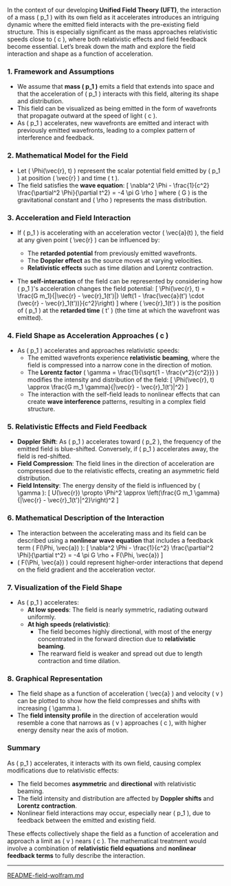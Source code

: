 In the context of our developing **Unified Field Theory (UFT)**, the interaction of a mass \( p_1 \) with its own field as it accelerates introduces an intriguing dynamic where the emitted field interacts with the pre-existing field structure. This is especially significant as the mass approaches relativistic speeds close to \( c \), where both relativistic effects and field feedback become essential. Let’s break down the math and explore the field interaction and shape as a function of acceleration.

### 1. **Framework and Assumptions**
- We assume that **mass \( p_1 \)** emits a field that extends into space and that the acceleration of \( p_1 \) interacts with this field, altering its shape and distribution.
- This field can be visualized as being emitted in the form of wavefronts that propagate outward at the speed of light \( c \).
- As \( p_1 \) accelerates, new wavefronts are emitted and interact with previously emitted wavefronts, leading to a complex pattern of interference and feedback.

### 2. **Mathematical Model for the Field**
- Let \( \Phi(\vec{r}, t) \) represent the scalar potential field emitted by \( p_1 \) at position \( \vec{r} \) and time \( t \).
- The field satisfies the **wave equation**:
  \[
  \nabla^2 \Phi - \frac{1}{c^2} \frac{\partial^2 \Phi}{\partial t^2} = -4 \pi G \rho
  \]
  where \( G \) is the gravitational constant and \( \rho \) represents the mass distribution.

### 3. **Acceleration and Field Interaction**
- If \( p_1 \) is accelerating with an acceleration vector \( \vec{a}(t) \), the field at any given point \( \vec{r} \) can be influenced by:
  - The **retarded potential** from previously emitted wavefronts.
  - The **Doppler effect** as the source moves at varying velocities.
  - **Relativistic effects** such as time dilation and Lorentz contraction.

- The **self-interaction** of the field can be represented by considering how \( p_1 \)'s acceleration changes the field potential:
  \[
  \Phi(\vec{r}, t) = \frac{G m_1}{|\vec{r} - \vec{r}_1(t')|} \left(1 - \frac{\vec{a}(t') \cdot (\vec{r} - \vec{r}_1(t'))}{c^2}\right)
  \]
  where \( \vec{r}_1(t') \) is the position of \( p_1 \) at the **retarded time** \( t' \) (the time at which the wavefront was emitted).

### 4. **Field Shape as Acceleration Approaches \( c \)**
- As \( p_1 \) accelerates and approaches relativistic speeds:
  - The emitted wavefronts experience **relativistic beaming**, where the field is compressed into a narrow cone in the direction of motion.
  - The **Lorentz factor** \( \gamma = \frac{1}{\sqrt{1 - \frac{v^2}{c^2}}} \) modifies the intensity and distribution of the field:
    \[
    \Phi(\vec{r}, t) \approx \frac{G m_1 \gamma}{|\vec{r} - \vec{r}_1(t')|^2}
    \]
  - The interaction with the self-field leads to nonlinear effects that can create **wave interference** patterns, resulting in a complex field structure.

### 5. **Relativistic Effects and Field Feedback**
- **Doppler Shift**: As \( p_1 \) accelerates toward \( p_2 \), the frequency of the emitted field is blue-shifted. Conversely, if \( p_1 \) accelerates away, the field is red-shifted.
- **Field Compression**: The field lines in the direction of acceleration are compressed due to the relativistic effects, creating an asymmetric field distribution.
- **Field Intensity**: The energy density of the field is influenced by \( \gamma \):
  \[
  U(\vec{r}) \propto \Phi^2 \approx \left(\frac{G m_1 \gamma}{|\vec{r} - \vec{r}_1(t')|^2}\right)^2
  \]

### 6. **Mathematical Description of the Interaction**
- The interaction between the accelerating mass and its field can be described using a **nonlinear wave equation** that includes a feedback term \( F(\Phi, \vec{a}) \):
  \[
  \nabla^2 \Phi - \frac{1}{c^2} \frac{\partial^2 \Phi}{\partial t^2} = -4 \pi G \rho + F(\Phi, \vec{a})
  \]
- \( F(\Phi, \vec{a}) \) could represent higher-order interactions that depend on the field gradient and the acceleration vector.

### 7. **Visualization of the Field Shape**
- As \( p_1 \) accelerates:
  - **At low speeds**: The field is nearly symmetric, radiating outward uniformly.
  - **At high speeds (relativistic)**:
    - The field becomes highly directional, with most of the energy concentrated in the forward direction due to **relativistic beaming**.
    - The rearward field is weaker and spread out due to length contraction and time dilation.

### 8. **Graphical Representation**
- The field shape as a function of acceleration \( \vec{a} \) and velocity \( v \) can be plotted to show how the field compresses and shifts with increasing \( \gamma \).
- The **field intensity profile** in the direction of acceleration would resemble a cone that narrows as \( v \) approaches \( c \), with higher energy density near the axis of motion.

### Summary
As \( p_1 \) accelerates, it interacts with its own field, causing complex modifications due to relativistic effects:
- The field becomes **asymmetric** and **directional** with relativistic beaming.
- The field intensity and distribution are affected by **Doppler shifts** and **Lorentz contraction**.
- Nonlinear field interactions may occur, especially near \( p_1 \), due to feedback between the emitted and existing field.

These effects collectively shape the field as a function of acceleration and approach a limit as \( v \) nears \( c \). The mathematical treatment would involve a combination of **relativistic field equations** and **nonlinear feedback terms** to fully describe the interaction.


---

[README-field-wolfram.md](https://t2m.io/sgupXSe)

